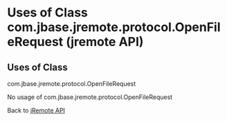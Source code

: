# Uses of Class com.jbase.jremote.protocol.OpenFileRequest (jremote API)

<PageHeader />

## Uses of Class

com.jbase.jremote.protocol.OpenFileRequest

No usage of com.jbase.jremote.protocol.OpenFileRequest

Back to [jRemote API](./../../README.md)
  
<PageFooter />
